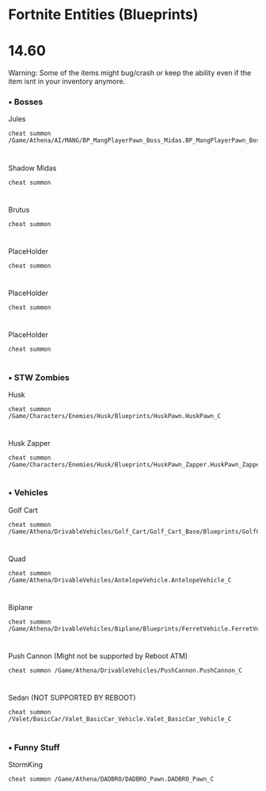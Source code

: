 # Fortnite Entities (Blueprints)

# 14.60
Warning: Some of the items might bug/crash or keep the ability even if the item isnt in your inventory anymore.
### • Bosses

Jules
```
cheat summon /Game/Athena/AI/MANG/BP_MangPlayerPawn_Boss_Midas.BP_MangPlayerPawn_Boss_Midas_C
```

#
Shadow Midas
```
cheat summon
```

#
Brutus
```
cheat summon 
```

#
PlaceHolder
```
cheat summon 
```

#
PlaceHolder
```
cheat summon 
```

#
PlaceHolder
```
cheat summon 
```
#
### • STW Zombies

Husk
```
cheat summon /Game/Characters/Enemies/Husk/Blueprints/HuskPawn.HuskPawn_C
```
#

Husk Zapper
```
cheat summon /Game/Characters/Enemies/Husk/Blueprints/HuskPawn_Zapper.HuskPawn_Zapper_C
```
#
### • Vehicles

Golf Cart
```
cheat summon /Game/Athena/DrivableVehicles/Golf_Cart/Golf_Cart_Base/Blueprints/GolfCartVehicleSK.GolfCartVehicleSK_C
```

#
Quad
```
cheat summon /Game/Athena/DrivableVehicles/AntelopeVehicle.AntelopeVehicle_C
```

#
Biplane
```
cheat summon /Game/Athena/DrivableVehicles/Biplane/Blueprints/FerretVehicle.FerretVehicle_C
```
#
Push Cannon (Might not be supported by Reboot ATM)
```
cheat summon /Game/Athena/DrivableVehicles/PushCannon.PushCannon_C
```

#
Sedan (NOT SUPPORTED BY REBOOT)
```
cheat summon /Valet/BasicCar/Valet_BasicCar_Vehicle.Valet_BasicCar_Vehicle_C
```
#
### • Funny Stuff

StormKing
```
cheat summon /Game/Athena/DADBRO/DADBRO_Pawn.DADBRO_Pawn_C
```

